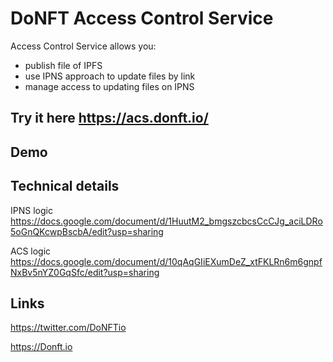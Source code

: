 # DoNFT Access Control Service

Access Control Service allows you:
- publish file of IPFS
- use IPNS approach to update files by link
- manage access to updating files on IPNS

## Try it here https://acs.donft.io/


## Demo

## Technical details

IPNS logic
https://docs.google.com/document/d/1HuutM2_bmgszcbcsCcCJg_aciLDRo5oGnQKcwpBscbA/edit?usp=sharing

ACS logic
https://docs.google.com/document/d/10qAqGIiEXumDeZ_xtFKLRn6m6gnpfNxBv5nYZ0GqSfc/edit?usp=sharing

## Links

https://twitter.com/DoNFTio

https://Donft.io

